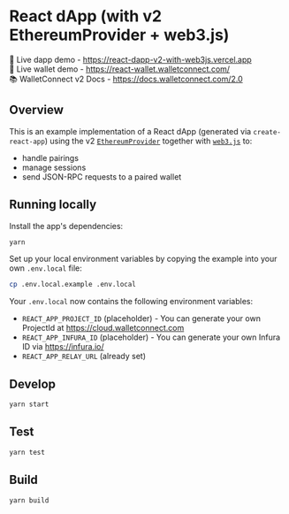 # React dApp (with v2 EthereumProvider + web3.js)

🔗 Live dapp demo - https://react-dapp-v2-with-web3js.vercel.app <br />
🔗 Live wallet demo - https://react-wallet.walletconnect.com/ <br />
📚 WalletConnect v2 Docs - https://docs.walletconnect.com/2.0

## Overview

This is an example implementation of a React dApp (generated via `create-react-app`) using the v2 [`EthereumProvider`](https://docs.walletconnect.com/2.0/quick-start/dapps/ethereum-provider) together with [`web3.js`](https://web3js.readthedocs.io/) to:

- handle pairings
- manage sessions
- send JSON-RPC requests to a paired wallet

## Running locally

Install the app's dependencies:

```bash
yarn
```

Set up your local environment variables by copying the example into your own `.env.local` file:

```bash
cp .env.local.example .env.local
```

Your `.env.local` now contains the following environment variables:

- `REACT_APP_PROJECT_ID` (placeholder) - You can generate your own ProjectId at https://cloud.walletconnect.com
- `REACT_APP_INFURA_ID` (placeholder) - You can generate your own Infura ID via https://infura.io/
- `REACT_APP_RELAY_URL` (already set)

## Develop

```bash
yarn start
```

## Test

```bash
yarn test
```

## Build

```bash
yarn build
```
